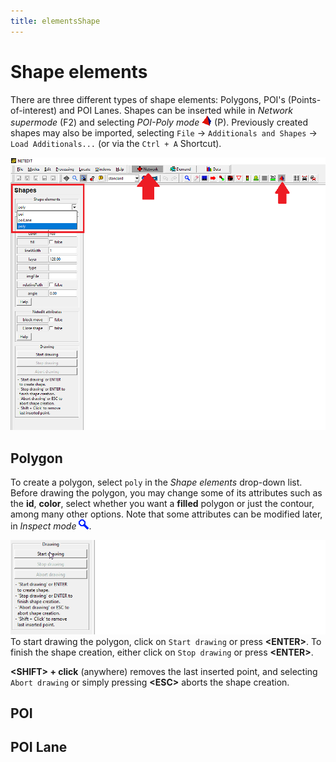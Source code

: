 ```yaml
---
title: elementsShape
---
```


# Shape elements

There are three different types of shape elements: Polygons, POI's (Points-of-interest) and POI Lanes. Shapes can be inserted while in *Network supermode* (F2) and selecting *POI-Poly mode* ![](../images/modepolygon.png) (P). Previously created shapes may also be imported, selecting `File` -> `Additionals and Shapes` -> `Load Additionals...` (or via the `Ctrl + A` Shortcut).

<img src="../images/GNEShapes.png" width="700">

## Polygon

To create a polygon, select `poly` in the *Shape elements* drop-down list. Before drawing the polygon, you may change some of its attributes such as the **id**, **color**, select whether you want a **filled** polygon or just the contour, among many other options. Note that some attributes can be modified later, in *Inspect mode* ![](../images/ModeInspect.gif).

![](../images/GNEdrawpolygon.gif)    
To start drawing the polygon, click on `Start drawing` or press **<ENTER\>**. To finish the shape creation, either click on `Stop drawing` or press **<ENTER\>**. 

**<SHIFT\> + click** (anywhere) removes the last inserted point, and selecting `Abort drawing` or simply pressing **<ESC\>** aborts the shape creation.

## POI

## POI Lane